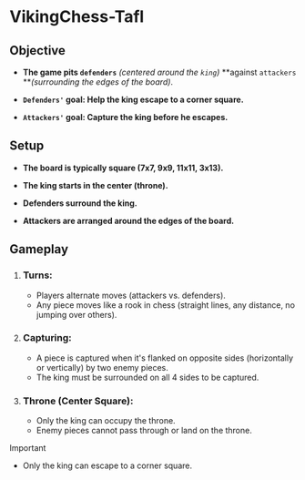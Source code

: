 # VikingChess-Tafl


## Objective 
+ **The game pits `defenders`** _(centered around the `king`)_ **against `attackers` **_(surrounding the edges of the board)_.

+ **`Defenders'` goal: Help the king escape to a corner square.**

+ **`Attackers'` goal: Capture the king before he escapes.**

## Setup

+ **The board is typically square (7x7, 9x9, 11x11, 3x13).**

+ **The king starts in the center (throne).**

+ **Defenders surround the king.**

+ **Attackers are arranged around the edges of the board.**

## Gameplay
1. ### Turns:

   + Players alternate moves (attackers vs. defenders).
   + Any piece moves like a rook in chess (straight lines, any distance, no jumping over 
     others).
2. ### Capturing:

   + A piece is captured when it's flanked on opposite sides (horizontally or vertically) by two enemy pieces.
   + The king must be surrounded on all 4 sides to be captured.
  
3. ### Throne (Center Square):

   + Only the king can occupy the throne.
   + Enemy pieces cannot pass through or land on the throne.

> [!IMPORTANT]
>  + Only the king can escape to a corner square.
